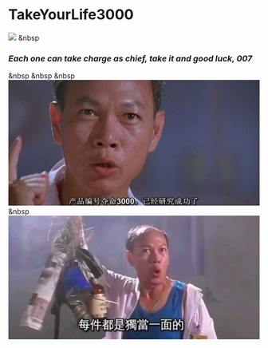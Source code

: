 # TakeYourLife3000
![](https://img.shields.io/github/tag/AnastagiZeno/TakeYourLife3000.svg)
&nbsp
### *Each one can take charge as chief, take it and good luck, 007*
&nbsp
&nbsp
&nbsp
![](IMG/01.png)
&nbsp
![](IMG/02.png)
